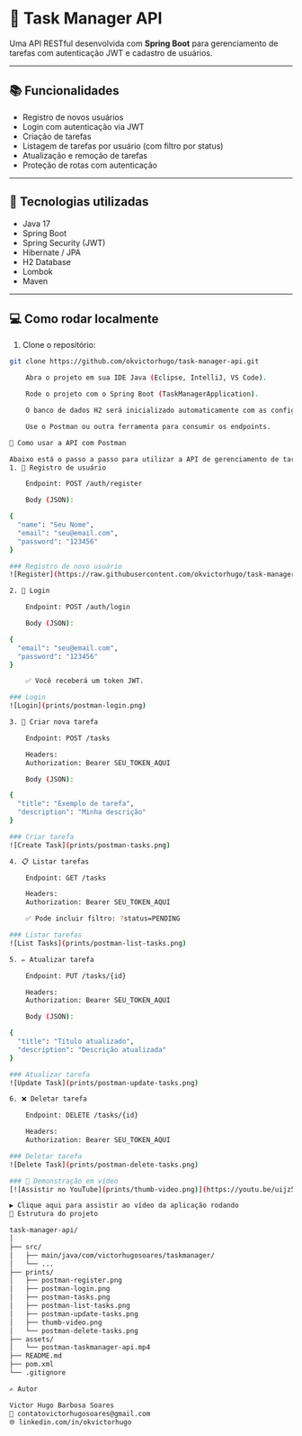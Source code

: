 # 📌 Task Manager API

Uma API RESTful desenvolvida com **Spring Boot** para gerenciamento de tarefas com autenticação JWT e cadastro de usuários.

---

## 📚 Funcionalidades

- Registro de novos usuários
- Login com autenticação via JWT
- Criação de tarefas
- Listagem de tarefas por usuário (com filtro por status)
- Atualização e remoção de tarefas
- Proteção de rotas com autenticação

---

## 🚀 Tecnologias utilizadas

- Java 17
- Spring Boot
- Spring Security (JWT)
- Hibernate / JPA
- H2 Database
- Lombok
- Maven

---

## 💻 Como rodar localmente

1. Clone o repositório:

```bash
git clone https://github.com/okvictorhugo/task-manager-api.git

    Abra o projeto em sua IDE Java (Eclipse, IntelliJ, VS Code).

    Rode o projeto com o Spring Boot (TaskManagerApplication).

    O banco de dados H2 será inicializado automaticamente com as configurações do application.properties.

    Use o Postman ou outra ferramenta para consumir os endpoints.

🔄 Como usar a API com Postman

Abaixo está o passo a passo para utilizar a API de gerenciamento de tarefas:
1. 📌 Registro de usuário

    Endpoint: POST /auth/register

    Body (JSON):

{
  "name": "Seu Nome",
  "email": "seu@email.com",
  "password": "123456"
}

### Registro de novo usuário
![Register](https://raw.githubusercontent.com/okvictorhugo/task-manager-api/main/prints/postman-register.png)

2. 🔑 Login

    Endpoint: POST /auth/login

    Body (JSON):

{
  "email": "seu@email.com",
  "password": "123456"
}

    ✅ Você receberá um token JWT.

### Login
![Login](prints/postman-login.png)

3. 📝 Criar nova tarefa

    Endpoint: POST /tasks

    Headers:
    Authorization: Bearer SEU_TOKEN_AQUI

    Body (JSON):

{
  "title": "Exemplo de tarefa",
  "description": "Minha descrição"
}

### Criar tarefa
![Create Task](prints/postman-tasks.png)

4. 📋 Listar tarefas

    Endpoint: GET /tasks

    Headers:
    Authorization: Bearer SEU_TOKEN_AQUI

    ✅ Pode incluir filtro: ?status=PENDING

### Listar tarefas
![List Tasks](prints/postman-list-tasks.png)

5. ✏️ Atualizar tarefa

    Endpoint: PUT /tasks/{id}

    Headers:
    Authorization: Bearer SEU_TOKEN_AQUI

    Body (JSON):

{
  "title": "Título atualizado",
  "description": "Descrição atualizada"
}

### Atualizar tarefa
![Update Task](prints/postman-update-tasks.png)

6. ❌ Deletar tarefa

    Endpoint: DELETE /tasks/{id}

    Headers:
    Authorization: Bearer SEU_TOKEN_AQUI

### Deletar tarefa
![Delete Task](prints/postman-delete-tasks.png)

### 🎥 Demonstração em vídeo
[![Assistir no YouTube](prints/thumb-video.png)](https://youtu.be/uijz55EwAbY)

▶️ Clique aqui para assistir ao vídeo da aplicação rodando
📁 Estrutura do projeto

task-manager-api/
│
├── src/
│   ├── main/java/com/victorhugosoares/taskmanager/
│   └── ...
├── prints/
│   ├── postman-register.png
│   ├── postman-login.png
│   ├── postman-tasks.png
│   ├── postman-list-tasks.png
│   ├── postman-update-tasks.png
│   ├── thumb-video.png
│   └── postman-delete-tasks.png
├── assets/
│   └── postman-taskmanager-api.mp4
├── README.md
├── pom.xml
└── .gitignore

✍️ Autor

Victor Hugo Barbosa Soares
📧 contatovictorhugosoares@gmail.com
🌐 linkedin.com/in/okvictorhugo